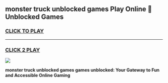 
## monster truck unblocked games Play Online 👋 Unblocked Games
<h3>
<a href="https://premium.freeplayer.one?title=monster_truck_unblocked_games&ref=19F">CLICK TO PLAY</a></h3>
<hr>

<h3>
<a href="https://premium.freeplayer.one?title=monster_truck_unblocked_games&ref=19F">CLICK 2 PLAY</a>
  
</h3>

<a href="https://premium.freeplayer.one?title=monster_truck_unblocked_games&ref=19F"><img src="https://clearcache.store/games.png"></a>


**monster truck unblocked games games unblocked: Your Gateway to Fun and Accessible Online Gaming**
